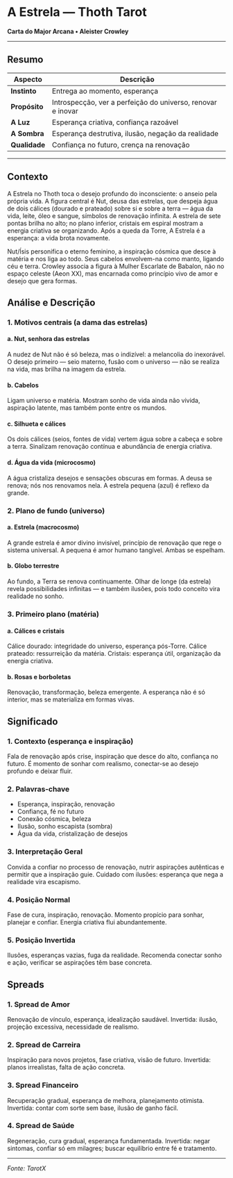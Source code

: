 # A Estrela — Thoth Tarot

**Carta do Major Arcana • Aleister Crowley**

---

## Resumo

| Aspecto | Descrição |
|---------|-----------|
| **Instinto** | Entrega ao momento, esperança |
| **Propósito** | Introspecção, ver a perfeição do universo, renovar e inovar |
| **A Luz** | Esperança criativa, confiança razoável |
| **A Sombra** | Esperança destrutiva, ilusão, negação da realidade |
| **Qualidade** | Confiança no futuro, crença na renovação |

---

## Contexto

A Estrela no Thoth toca o desejo profundo do inconsciente: o anseio pela própria vida. A figura central é Nut, deusa das estrelas, que despeja água de dois cálices (dourado e prateado) sobre si e sobre a terra — água da vida, leite, óleo e sangue, símbolos de renovação infinita. A estrela de sete pontas brilha no alto; no plano inferior, cristais em espiral mostram a energia criativa se organizando. Após a queda da Torre, A Estrela é a esperança: a vida brota novamente.

Nut/Ísis personifica o eterno feminino, a inspiração cósmica que desce à matéria e nos liga ao todo. Seus cabelos envolvem-na como manto, ligando céu e terra. Crowley associa a figura à Mulher Escarlate de Babalon, não no espaço celeste (Aeon XX), mas encarnada como princípio vivo de amor e desejo que gera formas.

## Análise e Descrição

### 1. Motivos centrais (a dama das estrelas)

#### a. Nut, senhora das estrelas

A nudez de Nut não é só beleza, mas o indizível: a melancolia do inexorável. O desejo primeiro — seio materno, fusão com o universo — não se realiza na vida, mas brilha na imagem da estrela.

#### b. Cabelos

Ligam universo e matéria. Mostram sonho de vida ainda não vivida, aspiração latente, mas também ponte entre os mundos.

#### c. Silhueta e cálices

Os dois cálices (seios, fontes de vida) vertem água sobre a cabeça e sobre a terra. Sinalizam renovação contínua e abundância de energia criativa.

#### d. Água da vida (microcosmo)

A água cristaliza desejos e sensações obscuras em formas. A deusa se renova; nós nos renovamos nela. A estrela pequena (azul) é reflexo da grande.

### 2. Plano de fundo (universo)

#### a. Estrela (macrocosmo)

A grande estrela é amor divino invisível, princípio de renovação que rege o sistema universal. A pequena é amor humano tangível. Ambas se espelham.

#### b. Globo terrestre

Ao fundo, a Terra se renova continuamente. Olhar de longe (da estrela) revela possibilidades infinitas — e também ilusões, pois todo conceito vira realidade no sonho.

### 3. Primeiro plano (matéria)

#### a. Cálices e cristais

Cálice dourado: integridade do universo, esperança pós-Torre. Cálice prateado: ressurreição da matéria. Cristais: esperança útil, organização da energia criativa.

#### b. Rosas e borboletas

Renovação, transformação, beleza emergente. A esperança não é só interior, mas se materializa em formas vivas.

## Significado

### 1. Contexto (esperança e inspiração)

Fala de renovação após crise, inspiração que desce do alto, confiança no futuro. É momento de sonhar com realismo, conectar-se ao desejo profundo e deixar fluir.

### 2. Palavras‑chave

- Esperança, inspiração, renovação
- Confiança, fé no futuro
- Conexão cósmica, beleza
- Ilusão, sonho escapista (sombra)
- Água da vida, cristalização de desejos

### 3. Interpretação Geral

Convida a confiar no processo de renovação, nutrir aspirações autênticas e permitir que a inspiração guie. Cuidado com ilusões: esperança que nega a realidade vira escapismo.

### 4. Posição Normal

Fase de cura, inspiração, renovação. Momento propício para sonhar, planejar e confiar. Energia criativa flui abundantemente.

### 5. Posição Invertida

Ilusões, esperanças vazias, fuga da realidade. Recomenda conectar sonho e ação, verificar se aspirações têm base concreta.

## Spreads

### 1. Spread de Amor

Renovação de vínculo, esperança, idealização saudável. Invertida: ilusão, projeção excessiva, necessidade de realismo.

### 2. Spread de Carreira

Inspiração para novos projetos, fase criativa, visão de futuro. Invertida: planos irrealistas, falta de ação concreta.

### 3. Spread Financeiro

Recuperação gradual, esperança de melhora, planejamento otimista. Invertida: contar com sorte sem base, ilusão de ganho fácil.

### 4. Spread de Saúde

Regeneração, cura gradual, esperança fundamentada. Invertida: negar sintomas, confiar só em milagres; buscar equilíbrio entre fé e tratamento.

---

*Fonte: TarotX*
